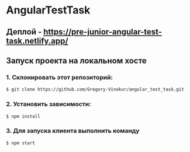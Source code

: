 # AngularTestTask

## Деплой - https://pre-junior-angular-test-task.netlify.app/

## Запуск проекта на локальном хосте

### 1. Склонировать этот репозиторий:

`$ git clone https://github.com/Gregory-Vinokur/angular_test_task.git`

### 2. Установить зависимости:

`$ npm install`

### 3. Для запуска клиента выполнить команду

`$ npm start`

